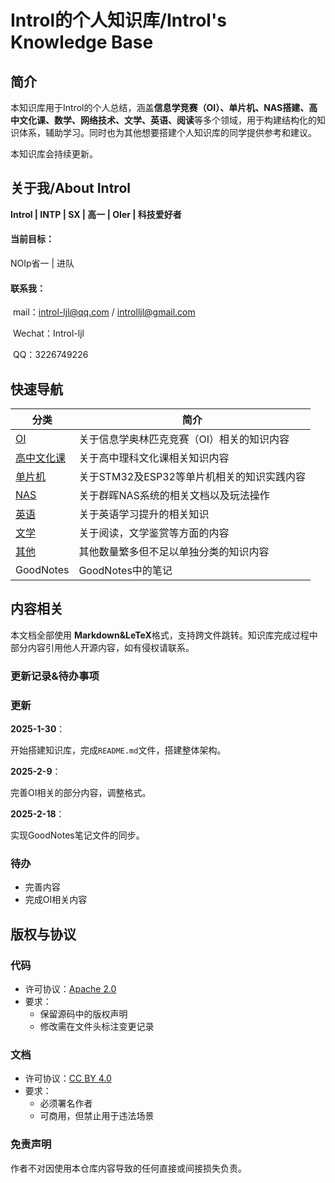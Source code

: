 # Introl的个人知识库/Introl's Knowledge Base

## 简介

本知识库用于Introl的个人总结，涵盖**信息学竞赛（OI）、单片机、NAS搭建、高中文化课、数学、网络技术、文学、英语、阅读**等多个领域，用于构建结构化的知识体系，辅助学习。同时也为其他想要搭建个人知识库的同学提供参考和建议。

本知识库会持续更新。

## 关于我/About Introl

**Introl | INTP | SX | 高一 | OIer | 科技爱好者**

#### **当前目标**：

NOIp省一 | 进队

#### **联系我**： 

​	mail：introl-ljl@qq.com / introlljl@gmail.com

​	Wechat：Introl-ljl

​	QQ：3226749226

## 快速导航

| 分类                           | 简介                         |
| ---------------------------- | -------------------------- |
| [OI](OI/OI_README.md)        | 关于信息学奥林匹克竞赛（OI）相关的知识内容     |
| [高中文化课](高中文化课/whk_README.md) | 关于高中理科文化课相关知识内容            |
| [单片机](单片机/README.md)         | 关于STM32及ESP32等单片机相关的知识实践内容 |
| [NAS](NAS/README.md)         | 关于群晖NAS系统的相关文档以及玩法操作       |
| [英语](英语/README.md)           | 关于英语学习提升的相关知识              |
| [文学](文学/README.md)           | 关于阅读，文学鉴赏等方面的内容            |
| [其他](其他/README.md)           | 其他数量繁多但不足以单独分类的知识内容        |
| GoodNotes                    | GoodNotes中的笔记              |

## 内容相关

本文档全部使用 **Markdown&LeTeX**格式，支持跨文件跳转。知识库完成过程中部分内容引用他人开源内容，如有侵权请联系。

### 更新记录&待办事项

### 更新

**2025-1-30**：

开始搭建知识库，完成``README.md``文件，搭建整体架构。

**2025-2-9**：

完善OI相关的部分内容，调整格式。

**2025-2-18**：

实现GoodNotes笔记文件的同步。
### 待办
 
- 完善内容
- 完成OI相关内容

## 版权与协议

### 代码
- 许可协议：[Apache 2.0](LICENSE-CODE)  
- 要求：  
  - 保留源码中的版权声明  
  - 修改需在文件头标注变更记录  

### 文档
- 许可协议：[CC BY 4.0](LICENSE-DOC)  
- 要求：  
  - 必须署名作者  
  - 可商用，但禁止用于违法场景  

### 免责声明
作者不对因使用本仓库内容导致的任何直接或间接损失负责。